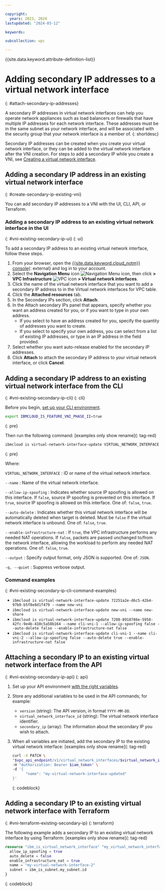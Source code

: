 ```yaml
---

copyright:
  years: 2023, 2024
lastupdated: "2024-03-12"

keywords:

subcollection: vpc

---
```


{{site.data.keyword.attribute-definition-list}}

# Adding secondary IP addresses to a virtual network interface
{: #attach-secondary-ip-addresses}

A secondary IP addresses in virtual network interfaces can help you operate network appliances such as load balancers or firewalls that have multiple IP addresses for each network interface. These addresses must be in the same subnet as your network interface, and will be associated with the security group that your network interface is a member of.
{: shortdesc}

Secondary IP addresses can be created when you create your virtual network interface, or they can be added to the virtual network interface after the VNI creation. For steps to add a secondary IP while you create a VNI, see [Creating a virtual network interface](/docs/vpc?topic=vpc-vni-create).

## Adding a secondary IP address in an existing virtual network interface
{: #create-secondary-ip-existing-vni}

You can add secondary IP addresses to a VNI with the UI, CLI, API, or Terraform.

### Adding a secondary IP address to an existing virtual network interface in the UI
{: #vni-existing-secondary-ip-ui}
{: ui}

To add a secondary IP address to an existing virtual network interface, follow these steps.

1. From your browser, open the [{{site.data.keyword.cloud_notm}} console](/login){: external} and log in to your account.
1. Select the **Navigation Menu** icon ![Navigation Menu icon](../../icons/icon_hamburger.svg), then click **> VPC Infrastructure** ![VPC icon](../../icons/vpc.svg) **> Virtual network interfaces**.
1. Click the name of the virtual network interface that you want to add a secondary IP address to in the Virtual network interfaces for VPC table.
1. Click the **Attached resources** tab.
1. In the Secondary IPs section, click **Attach**.
1. In the Attach secondary IPs panel that appears, specify whether you want an address created for you, or if you want to type in your own address.
    - If you select to have an address created for you, specify the quantity of addresses you want to create.
    - If you select to specify your own address, you can select from a list of existing IP addresses, or type in an IP address in the field provided.
1. Select whether you want auto-release enabled for the secondary IP addresses.
1. Click **Attach** to attach the secondary IP address to your virtual network interface, or click **Cancel**.

## Adding a secondary IP address to an existing virtual network interface from the CLI
{: #vni-existing-secondary-ip-cli}
{: cli}

Before you begin, [set up your CLI environment](/docs/vpc?topic=vpc-set-up-environment&interface=cli).

```sh
export IBMCLOUD_IS_FEATURE_VNI_PHASE_II=true
```
{: pre}

Then run the following command: [examples only show rename]{: tag-red}

```sh
ibmcloud is virtual-network-interface-update VIRTUAL_NETWORK_INTERFACE --name NEW_NAME [--allow-ip-spoofing false | true] [--auto-delete false | true] [--enable-infrastructure-nat false | true] [--output JSON] [-q, --quiet]
```
{: pre}

Where:

`VIRTUAL_NETWORK_INTERFACE`
:   ID or name of the virtual network interface.

`--name`
:   Name of the virtual network interface.

`--allow-ip-spoofing`
:   Indicates whether source IP spoofing is allowed on this interface. If `false`, source IP spoofing is prevented on this interface. If `true`, source IP spoofing is allowed on this interface. One of: `false`, `true`.

`--auto-delete`
:   Indicates whether this virtual network interface will be automatically deleted when target is deleted. Must be `false` if the virtual network interface is unbound. One of: `false`, `true`.

`--enable-infrastructure-nat`
:   If `true`, the VPC infrastructure performs any needed NAT operations. If `false`, packets are passed unchanged to/from the network interface, allowing the workload to perform any needed NAT operations. One of: `false`, `true`.

`--output`
:   Specify output format, only JSON is supported. One of: `JSON`.

`-q, --quiet`
:   Suppress verbose output.

### Command examples
{: #vni-existing-secondary-ip-cli-command-examples}

- `ibmcloud is virtual-network-interface-update 72251a2e-d6c5-42b4-97b0-b5f8e8d1f479 --name new-vni`
- `ibmcloud is virtual-network-interface-update new-vni --name new-share`
- `ibmcloud is virtual-network-interface-update 7208-8918786e-5958-42fc-9e4b-410c5a58b164 --name cli-vni-1 --allow-ip-spoofing false --auto-delete false --enable-infrastructure-nat false`
- `ibmcloud is virtual-network-interface-update cli-vni-1 --name cli-vni-2 --allow-ip-spoofing false --auto-delete true --enable-infrastructure-nat false`


## Attaching a secondary IP to an existing virtual network interface from the API
{: #vni-existing-secondary-ip-api}
{: api}

1. Set up your API environment [with the right variables](/docs/vpc?topic=vpc-set-up-environment#api-prerequisites-setup).
1. Store any additional variables to be used in the API commands; for example:

    * `version` (string): The API version, in format `YYYY-MM-DD`.
    * `virtual_network_interface_id` (string): The virtual network interface identifier.
    * `secondary_ip` (array): The information about the secondary IP you wish to attach.

1. When all variables are initiated, add the secondary IP to the existing virtual network interface: [examples only show rename]{: tag-red}

    ```sh
    curl -X PATCH \
    "$vpc_api_endpoint/v1/virtual_network_interfaces/$virtual_network_interface_id?version=$version&generation=2" \
    -H "Authorization: Bearer $iam_token" \
    -d '{
          "name": "my-virtual-network-interface-updated"
    }'
    ```
    {: codeblock}

## Adding a secondary IP to an existing virtual network interface with Terraform
{: #vni-terraform-existing-secondary-ip}
{: terraform}

The following example adds a secondary IP to an existing virtual network interface by using Terraform: [examples only show rename]{: tag-red}

```terraform
resource "ibm_is_virtual_network_interface" "my_virtual_network_interface_instance" {
  allow_ip_spoofing = true
  auto_delete = false
  enable_infrastructure_nat = true
  name = "my-virtual-network-interface-2"
  subnet = ibm_is_subnet.my_subnet.id
}
```
{: codeblock}

